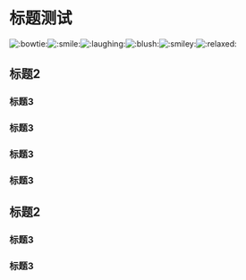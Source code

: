 # 标题测试

![](http://gitbook.zhangjikai.com/gitbook/gitbook-plugin-advanced-emoji/emojis/bowtie.png ":bowtie:")![](http://gitbook.zhangjikai.com/gitbook/gitbook-plugin-advanced-emoji/emojis/smile.png ":smile:")![](http://gitbook.zhangjikai.com/gitbook/gitbook-plugin-advanced-emoji/emojis/laughing.png ":laughing:")![](http://gitbook.zhangjikai.com/gitbook/gitbook-plugin-advanced-emoji/emojis/blush.png ":blush:")![](http://gitbook.zhangjikai.com/gitbook/gitbook-plugin-advanced-emoji/emojis/smiley.png ":smiley:")![](http://gitbook.zhangjikai.com/gitbook/gitbook-plugin-advanced-emoji/emojis/relaxed.png ":relaxed:")



## 标题2

### 标题3

### 标题3

### 标题3

### 标题3

## 标题2

### 标题3

### 标题3



